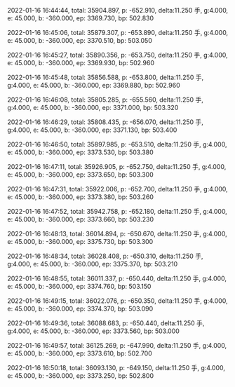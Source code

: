 2022-01-16 16:44:44, total: 35904.897, p: -652.910, delta:11.250 手, g:4.000, e: 45.000, b: -360.000, ep: 3369.730, bp: 502.830

2022-01-16 16:45:06, total: 35879.307, p: -653.890, delta:11.250 手, g:4.000, e: 45.000, b: -360.000, ep: 3370.510, bp: 503.050

2022-01-16 16:45:27, total: 35890.356, p: -653.750, delta:11.250 手, g:4.000, e: 45.000, b: -360.000, ep: 3369.930, bp: 502.960

2022-01-16 16:45:48, total: 35856.588, p: -653.800, delta:11.250 手, g:4.000, e: 45.000, b: -360.000, ep: 3369.880, bp: 502.960

2022-01-16 16:46:08, total: 35805.285, p: -655.560, delta:11.250 手, g:4.000, e: 45.000, b: -360.000, ep: 3371.000, bp: 503.320

2022-01-16 16:46:29, total: 35808.435, p: -656.070, delta:11.250 手, g:4.000, e: 45.000, b: -360.000, ep: 3371.130, bp: 503.400

2022-01-16 16:46:50, total: 35897.985, p: -653.510, delta:11.250 手, g:4.000, e: 45.000, b: -360.000, ep: 3373.530, bp: 503.380

2022-01-16 16:47:11, total: 35926.905, p: -652.750, delta:11.250 手, g:4.000, e: 45.000, b: -360.000, ep: 3373.650, bp: 503.300

2022-01-16 16:47:31, total: 35922.006, p: -652.700, delta:11.250 手, g:4.000, e: 45.000, b: -360.000, ep: 3373.380, bp: 503.260

2022-01-16 16:47:52, total: 35942.758, p: -652.180, delta:11.250 手, g:4.000, e: 45.000, b: -360.000, ep: 3373.660, bp: 503.230

2022-01-16 16:48:13, total: 36014.894, p: -650.670, delta:11.250 手, g:4.000, e: 45.000, b: -360.000, ep: 3375.730, bp: 503.300

2022-01-16 16:48:34, total: 36028.408, p: -650.310, delta:11.250 手, g:4.000, e: 45.000, b: -360.000, ep: 3375.370, bp: 503.210

2022-01-16 16:48:55, total: 36011.337, p: -650.440, delta:11.250 手, g:4.000, e: 45.000, b: -360.000, ep: 3374.760, bp: 503.150

2022-01-16 16:49:15, total: 36022.076, p: -650.350, delta:11.250 手, g:4.000, e: 45.000, b: -360.000, ep: 3374.370, bp: 503.090

2022-01-16 16:49:36, total: 36088.683, p: -650.440, delta:11.250 手, g:4.000, e: 45.000, b: -360.000, ep: 3373.560, bp: 503.000

2022-01-16 16:49:57, total: 36125.269, p: -647.990, delta:11.250 手, g:4.000, e: 45.000, b: -360.000, ep: 3373.610, bp: 502.700

2022-01-16 16:50:18, total: 36093.130, p: -649.150, delta:11.250 手, g:4.000, e: 45.000, b: -360.000, ep: 3373.250, bp: 502.800